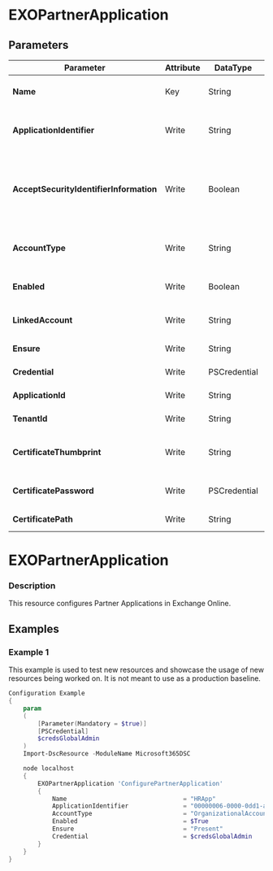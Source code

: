 ﻿# EXOPartnerApplication

## Parameters

| Parameter | Attribute | DataType | Description | Allowed Values |
| --- | --- | --- | --- | --- |
| **Name** | Key | String | The Name parameter specifies a new name for the partner application. ||
| **ApplicationIdentifier** | Write | String | The ApplicationIdentifier parameter specifies a unique application identifier for the partner application that uses an authorization server. ||
| **AcceptSecurityIdentifierInformation** | Write | Boolean | The AcceptSecurityIdentifierInformation parameter specifies whether Exchange should accept security identifiers (SIDs) from another trusted Active Directory forest for the partner application. ||
| **AccountType** | Write | String | The AccountType parameter specifies the type of Microsoft account that's required for the partner application. |OrganizationalAccount, ConsumerAccount|
| **Enabled** | Write | Boolean | The Enabled parameter specifies whether the partner application is enabled. ||
| **LinkedAccount** | Write | String | The LinkedAccount parameter specifies a linked Active Directory user account for the application. ||
| **Ensure** | Write | String | Specify if the Partner Application should exist or not. |Present, Absent|
| **Credential** | Write | PSCredential | Credentials of the Exchange Global Admin ||
| **ApplicationId** | Write | String | Id of the Azure Active Directory application to authenticate with. ||
| **TenantId** | Write | String | Id of the Azure Active Directory tenant used for authentication. ||
| **CertificateThumbprint** | Write | String | Thumbprint of the Azure Active Directory application's authentication certificate to use for authentication. ||
| **CertificatePassword** | Write | PSCredential | Username can be made up to anything but password will be used for CertificatePassword ||
| **CertificatePath** | Write | String | Path to certificate used in service principal usually a PFX file. ||

# EXOPartnerApplication

### Description

This resource configures Partner Applications in Exchange Online.

## Examples

### Example 1

This example is used to test new resources and showcase the usage of new resources being worked on.
It is not meant to use as a production baseline.

```powershell
Configuration Example
{
    param
    (
        [Parameter(Mandatory = $true)]
        [PSCredential]
        $credsGlobalAdmin
    )
    Import-DscResource -ModuleName Microsoft365DSC

    node localhost
    {
        EXOPartnerApplication 'ConfigurePartnerApplication'
        {
            Name                                = "HRApp"
            ApplicationIdentifier               = "00000006-0000-0dd1-ac00-000000000000"
            AccountType                         = "OrganizationalAccount"
            Enabled                             = $True
            Ensure                              = "Present"
            Credential                          = $credsGlobalAdmin
        }
    }
}
```


